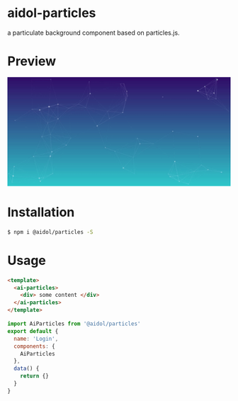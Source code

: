 # aidol-particles

a particulate background component based on particles.js.

# Preview

![image](https://github.com/yisibell/aidol-particles/raw/master/docs/images/demo.gif)

# Installation

``` bash
$ npm i @aidol/particles -S
```

# Usage

``` html
<template>
  <ai-particles>
    <div> some content </div>
  </ai-particles>
</template>
```

``` js
import AiParticles from '@aidol/particles'
export default {
  name: 'Login',
  components: {
    AiParticles
  },
  data() {
    return {}
  }
}
```